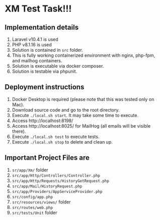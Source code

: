 # XM Test Task!!!

## Implementation details
1. Laravel v10.4.1 is used
2. PHP v8.1.16 is used
3. Solution is contained in `src` folder.
4. This is fully working containerized environment with nginx, php-fpm, and mailhog containers.
5. Solution is executable via docker composer.
6. Solution is testable via phpunit.


## Deployment instructions
1. Docker Desktop is required (please note that this was tested only on Mac).
2. Download source code and go to the root directory.
3. Execute `./local.sh start`. It may take some time to execute.
4. Access http://localhost:8198/
5. Access http://localhost:8025/ for MailHog (all emails will be visible there).
6. Execute `./local.sh test` to execute tests.
7. Execute `./local.sh stop` to delete and clean up.

## Important Project Files are
1. `sr/app/Xm/` folder
2. `src/app/Http/Controllers/Controller.php`
3. `src/app/Http/Requests/HistoryGetRequest.php`
4. `src/app/Mail/HistoryRequest.php`
5. `src/app/Providers/AppServiceProvider.php`
6. `src/config/app.php`
7. `src/resources/views/` folder
8. `src/routes/web.php`
9. `src/tests/Unit` folder
